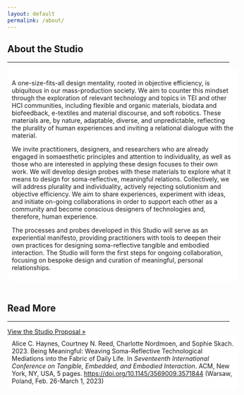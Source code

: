 ```yaml
---
layout: default
permalink: /about/
---
```


## About the Studio
<hr />
<div style="border-radius:15px;-webkit-border-radius:15px;-moz-border-radius:15px;width:100%;float:center;background-color:white;margin-left:0;padding:10px;text-align:left;">
<p>A one-size-fits-all design mentality, rooted in objective efficiency, is ubiquitous in our mass-production society. We aim
to counter this mindset through the exploration of relevant technology and topics in TEI and other HCI communities,
including flexible and organic materials, biodata and biofeedback, e-textiles and material discourse, and soft robotics.
These materials are, by nature, adaptable, diverse, and unpredictable, reflecting the plurality of human experiences and
inviting a relational dialogue with the material.</p>

<p>We invite practitioners, designers, and researchers who are already engaged in somaesthetic principles and attention
to individuality, as well as those who are interested in applying these design focuses to their own work. We will
develop design probes with these materials to explore what it means to design for soma-reflective, meaningful relations.
Collectively, we will address plurality and individuality, actively rejecting solutionism and objective efficiency. We aim
to share experiences, experiment with ideas, and initiate on-going collaborations in order to support each other as a
community and become conscious designers of technologies and, therefore, human experience.</p>

<p>The processes and probes developed in this Studio will serve as an experiential manifesto, providing practitioners with tools to deepen their own practices for designing soma-reflective tangible and embodied interaction. The Studio will form the first steps for ongoing collaboration, focusing on bespoke design and curation of meaningful, personal relationships.</p>
</div>

<br />

## Read More
<hr />
<a class="btn btn-primary btn-lg" href="http://meaningfuldesign.github.io/docs/TEI_23_Studio___Soma_Reflective_Technology.pdf" target="_blank">View the Studio Proposal &raquo;</a>
<!-- [**Our Studio Proposal**](http://meaningfuldesign.github.io/docs/TEI_23_Studio___Soma_Reflective_Technology.pdf) -->

<div style="border-radius:15px;-webkit-border-radius:15px;-moz-border-radius:15px;width:100%;float:center;background-color:white;margin-left:0;padding:10px;text-align:left;">
Alice C. Haynes, Courtney N. Reed, Charlotte Nordmoen, and Sophie Skach. 2023. Being Meaningful: Weaving Soma-Reflective Technological Mediations into the Fabric of Daily Life. In <i>Seventeenth International Conference on Tangible, Embedded, and Embodied Interaction</i>. ACM, New York, NY, USA, 5 pages. <a href="https://doi.org/10.1145/3569009.3571844" target="_blank">https://doi.org/10.1145/3569009.3571844</a> (Warsaw, Poland, Feb. 26-March 1, 2023)
</div>